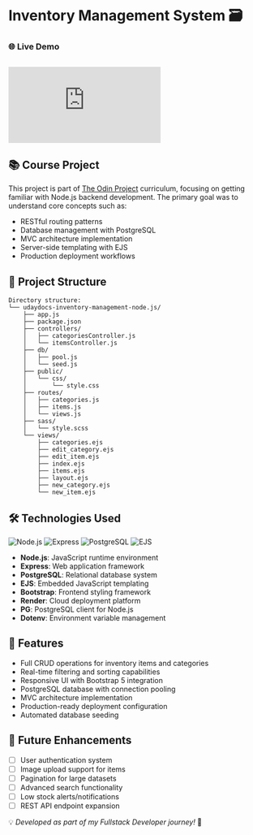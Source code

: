 

# Inventory Management System 🗃️
### 🌐 Live Demo 
[![Live Demo](https://img.shields.io/badge/✨_Experience_It_Live-%2300B4D8?style=for-the-badge&logo=render&logoColor=white&labelColor=0D1117&color=2d3436&link=https://inventory-hjza.onrender.com)](https://inventory-hjza.onrender.com)  
----
## 📚 Course Project
This project is part of <a href="https://www.theodinproject.com">The Odin Project</a> curriculum, focusing on getting familiar with Node.js backend development. The primary goal was to understand core concepts such as:
- RESTful routing patterns
- Database management with PostgreSQL
- MVC architecture implementation
- Server-side templating with EJS
- Production deployment workflows

## 📂 Project Structure
```
Directory structure:
└── udaydocs-inventory-management-node.js/
    ├── app.js
    ├── package.json
    ├── controllers/
    │   ├── categoriesController.js
    │   └── itemsController.js
    ├── db/
    │   ├── pool.js
    │   └── seed.js
    ├── public/
    │   └── css/
    │       └── style.css
    ├── routes/
    │   ├── categories.js
    │   ├── items.js
    │   └── views.js
    ├── sass/
    │   └── style.scss
    └── views/
        ├── categories.ejs
        ├── edit_category.ejs
        ├── edit_item.ejs
        ├── index.ejs
        ├── items.ejs
        ├── layout.ejs
        ├── new_category.ejs
        └── new_item.ejs
```


## 🛠 Technologies Used
![Node.js](https://img.shields.io/badge/Node.js-18-green?logo=node.js)
![Express](https://img.shields.io/badge/Express-4.18-blue?logo=express)
![PostgreSQL](https://img.shields.io/badge/PostgreSQL-15-blue?logo=postgresql)
![EJS](https://img.shields.io/badge/EJS-3.1-yellow)
- **Node.js**: JavaScript runtime environment
- **Express**: Web application framework
- **PostgreSQL**: Relational database system
- **EJS**: Embedded JavaScript templating
- **Bootstrap**: Frontend styling framework
- **Render**: Cloud deployment platform
- **PG**: PostgreSQL client for Node.js
- **Dotenv**: Environment variable management

## 🚀 Features
- Full CRUD operations for inventory items and categories
- Real-time filtering and sorting capabilities
- Responsive UI with Bootstrap 5 integration
- PostgreSQL database with connection pooling
- MVC architecture implementation
- Production-ready deployment configuration
- Automated database seeding

## 🔮 Future Enhancements
- [ ] User authentication system
- [ ] Image upload support for items
- [ ] Pagination for large datasets
- [ ] Advanced search functionality
- [ ] Low stock alerts/notifications
- [ ] REST API endpoint expansion

💡 *Developed as part of my Fullstack Developer journey!* 🚀


